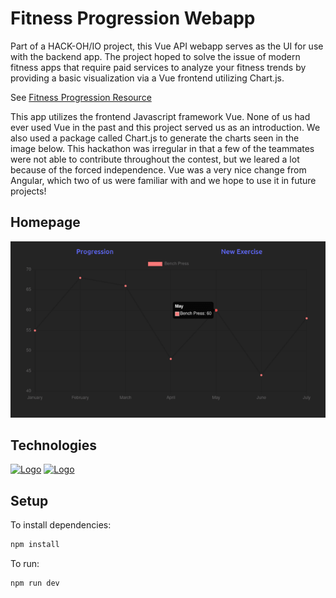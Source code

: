 # Fitness Progression Webapp

Part of a HACK-OH/IO project, this Vue API webapp serves as the UI for use with the backend app. The project hoped to solve the issue of modern fitness apps that require paid services to analyze your fitness trends by providing a basic visualization via a Vue frontend utilizing Chart.js.

See [Fitness Progression Resource](https://github.com/jansen-craft/fitness-progression-resource)

This app utilizes the frontend Javascript framework Vue. None of us had ever used Vue in the past and this project served us as an introduction. We also used a package called Chart.js to generate the charts seen in the image below. This hackathon was irregular in that a few of the teammates were not able to contribute throughout the contest, but we leared a lot because of the forced independence. Vue was a very nice change from Angular, which two of us were familiar with and we hope to use it in future projects!

## Homepage

![Homepage](./src/assets/homepage.png)

## Technologies

<div>
    <p>
      <a align="left" href="https://github.com/vuejs"><img src="https://vuejs.org/images/logo.png" alt="Logo" height=100></a>
      <a align="right" href="https://www.chartjs.org"><img src="https://www.chartjs.org/media/logo-title.svg" alt="Logo" height=100></a>
    </p>
</div>

## Setup
To install dependencies:

```bash
npm install
```

To run:

```bash
npm run dev
```